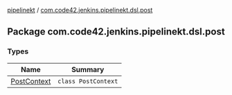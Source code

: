 [pipelinekt](../index.md) / [com.code42.jenkins.pipelinekt.dsl.post](./index.md)

## Package com.code42.jenkins.pipelinekt.dsl.post

### Types

| Name | Summary |
|---|---|
| [PostContext](-post-context/index.md) | `class PostContext` |
